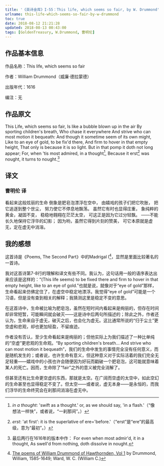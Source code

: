 ```yaml
---
title: '《英诗金库》I-55：This life, which seems so fair, by W. Drummond'
urlname: this-life-which-seems-so-fair-by-w-drummond
toc: true
date: 2018-08-12 21:21:28
updated: 2018-08-13 00:43:00
tags: [GoldenTreasury, W.Drummond, 曹明伦]
---
```


## 作品基本信息

作品名称：This life, which seems so fair

作者：William Drummond（威廉·德拉蒙德）

出版年代：1616

编注：无

## 作品原文

This Life, which seems so fair,
Is like a bubble blown up in the air
By sporting children's breath,
Who chase it everywhere
And strive who can most motion it bequeath:
And though it sometime seem of its own might,
Like to an eye of gold, to be fix'd there,
And firm to hover in that empty height,
That only is because it is so light.
But in that pomp it doth not long appear;
  For, when 'tis most admired, in a thought[^1],
  Because it erst[^2] was nought, it turns to nought.[^3]

[^1]: *in a thought*: 'swift as a thought.' or, as we should say, 'in a flash.'（“像想法一样快”，或者说，“一刹那间”。）

[^2]: *erst*: 'at first': it is the superlative of ere='before.'（“erst”是“ere”的最高级，意为“最初”。）

[^3]: 最后两行在1616年的版本中作：
For even when most admir'd, it in a thought,
As swell'd from nothing, doth dissolve in nought.

## 译文

### 曹明伦 译

看起来这般炫丽的生命
倒象是肥皂泡漂浮在空中，
由嬉戏的孩子们把它吹胀，
把它追逐到整个世尘，
努力使它不停息地飘荡。
虽然它有时也显得庄重，
象纯粹的黄金，凝固不变，
稳稳地翱翔在茫茫太空，
可这正是因为它过分轻飘。
——不能长久地保持它浮华的幻影；
因为哟，虽然它得到片刻的赞美，
可它本原就是虚无，定在虚无中消溶。

## 我的感想

这首诗是《Poems, The Second Part》中的Madrigal I[^drummondpoem1]，显然是里面比较著名的一首诗。

[^drummondpoem1]: [The poems of William Drummond of Hawthornden, Vol 1](https://archive.org/details/poemsofwilliamdr01drum) by Drummond, William, 1585-1649; Ward, W. C. (William C.)

我对这首诗第7-8行的理解和译文有些不同。我认为，这句话用一般的语序表达出来应该是这样的：“(This life seems) to be fixed there and firm to hover in that empty height, like to an eye of gold.”也就是说，就像对于“eye of gold”那样，生命看起来仿佛定住了，在虚空中稳定地漂浮。我觉得“eye of gold”可能是一个习语，但是没有查到相关的解释；我猜测这里是稳定不变的意思。

在这首诗中，生命被比喻为肥皂泡，虽然在短时间内看起来是绚丽的，但存在时间却非常短暂，可能瞬间就会破灭——这是诗中后两句所描述的；除此之外，作者还认为，生命来自于虚无，破灭之后，也会化为虚无。这比通常所说的“归于尘土”更空虚和悲观，却也更加轻盈，不留痕迹。

作者没有否认，至少生命看起来是绚丽的；但他实际上为我们描述了一种比单纯的“空虚”更悲观的生命观。“By sporting children's breath... And strive who can most motion it bequeath”，我们的生命中发生的事情完全没有任何意义，而是随机发生的；或者说，也许生命有意义，但这种意义对于实际活着的我们完全无足轻重——嬉戏中的小孩也许会随便因为好玩而戳破一个肥皂泡，这可能就意味着某人的死亡。因而，生命除了“fair”之外的意义被完全消解了。

但甚至还有比生命更空虚的东西，那就是太空。在广阔而空虚的太空中，如此空幻的生命甚至也显得稳定不变了。但太空——或者说，虚无本身——是永恒的，而我们浮华的生命终究会在刹那间消溶在虚无中。
